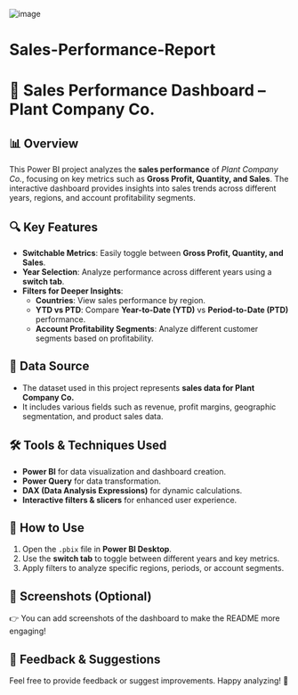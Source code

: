 ![image](https://github.com/user-attachments/assets/d5511fa9-859e-483d-892c-e8ba716cfdf9)

# Sales-Performance-Report
# 🌱 Sales Performance Dashboard – Plant Company Co.

## 📊 Overview
This Power BI project analyzes the **sales performance** of *Plant Company Co.*, focusing on key metrics such as **Gross Profit, Quantity, and Sales**. The interactive dashboard provides insights into sales trends across different years, regions, and account profitability segments.

## 🔍 Key Features
- **Switchable Metrics**: Easily toggle between **Gross Profit, Quantity, and Sales**.
- **Year Selection**: Analyze performance across different years using a **switch tab**.
- **Filters for Deeper Insights**:  
  - **Countries**: View sales performance by region.  
  - **YTD vs PTD**: Compare **Year-to-Date (YTD)** vs **Period-to-Date (PTD)** performance.  
  - **Account Profitability Segments**: Analyze different customer segments based on profitability.  

## 📂 Data Source
- The dataset used in this project represents **sales data for Plant Company Co.**  
- It includes various fields such as revenue, profit margins, geographic segmentation, and product sales data.  

## 🛠 Tools & Techniques Used
- **Power BI** for data visualization and dashboard creation.
- **Power Query** for data transformation.
- **DAX (Data Analysis Expressions)** for dynamic calculations.
- **Interactive filters & slicers** for enhanced user experience.

## 🚀 How to Use
1. Open the `.pbix` file in **Power BI Desktop**.
2. Use the **switch tab** to toggle between different years and key metrics.
3. Apply filters to analyze specific regions, periods, or account segments.

## 📸 Screenshots (Optional)
👉 You can add screenshots of the dashboard to make the README more engaging!

## 📢 Feedback & Suggestions
Feel free to provide feedback or suggest improvements. Happy analyzing! 🎯
